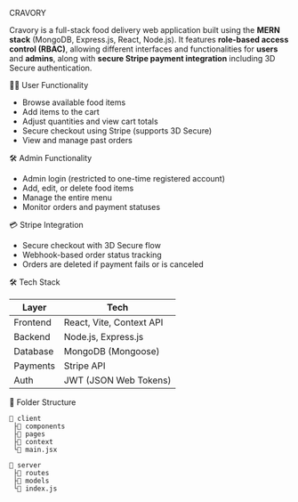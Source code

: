 CRAVORY

Cravory is a full-stack food delivery web application built using the **MERN stack** (MongoDB, Express.js, React, Node.js). It features **role-based access control (RBAC)**, allowing different interfaces and functionalities for **users** and **admins**, along with **secure Stripe payment integration** including 3D Secure authentication.

🧑‍💻 User Functionality

* Browse available food items
* Add items to the cart
* Adjust quantities and view cart totals
* Secure checkout using Stripe (supports 3D Secure)
* View and manage past orders

🛠️ Admin Functionality

* Admin login (restricted to one-time registered account)
* Add, edit, or delete food items
* Manage the entire menu
* Monitor orders and payment statuses

💳 Stripe Integration

* Secure checkout with 3D Secure flow
* Webhook-based order status tracking
* Orders are deleted if payment fails or is canceled
 
🛠️ Tech Stack

| Layer    | Tech                     |
| -------- | ------------------------ |
| Frontend | React, Vite, Context API |
| Backend  | Node.js, Express.js      |
| Database | MongoDB (Mongoose)       |
| Payments | Stripe API               |
| Auth     | JWT (JSON Web Tokens)    |

📁 Folder Structure

```
📆 client
 ├📂 components       
 ├📂 pages            
 ├📂 context          
 └📜 main.jsx         

📆 server
 ├📂 routes           
 ├📂 models           
 └📜 index.js         

 

